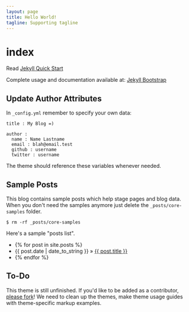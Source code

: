 ```yaml
---
layout: page
title: Hello World!
tagline: Supporting tagline
---
```


# index

Read [Jekyll Quick Start](http://jekyllbootstrap.com/usage/jekyll-quick-start.html)

Complete usage and documentation available at: [Jekyll Bootstrap](http://jekyllbootstrap.com)

## Update Author Attributes

In `_config.yml` remember to specify your own data:

```text
title : My Blog =)

author :
  name : Name Lastname
  email : blah@email.test
  github : username
  twitter : username
```

The theme should reference these variables whenever needed.

## Sample Posts

This blog contains sample posts which help stage pages and blog data. When you don't need the samples anymore just delete the `_posts/core-samples` folder.

```text
$ rm -rf _posts/core-samples
```

Here's a sample "posts list".

*  {% for post in site.posts %}
* {{ post.date \| date\_to\_string }} » [{{ post.title }}](https://github.com/liujjxi/liujjxi.github.io/tree/42ddfd2029b148eaaac9b30ee4058b1ad8fb4813/%7B%7B%20BASE_PATH%20%7D%7D%7B%7B%20post.url%20%7D%7D)
*  {% endfor %}

## To-Do

This theme is still unfinished. If you'd like to be added as a contributor, [please fork](http://github.com/plusjade/jekyll-bootstrap)! We need to clean up the themes, make theme usage guides with theme-specific markup examples.

